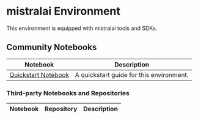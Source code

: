 
# mistralai Environment

This environment is equipped with mistralai tools and SDKs.

## Community Notebooks

| Notebook | Description |
| -------- | ----------- |
| [Quickstart Notebook](./quickstart.ipynb) | A quickstart guide for this environment. |

### Third-party Notebooks and Repositories

| Notebook | Repository | Description |
| -------- | ---------- | ----------- |

